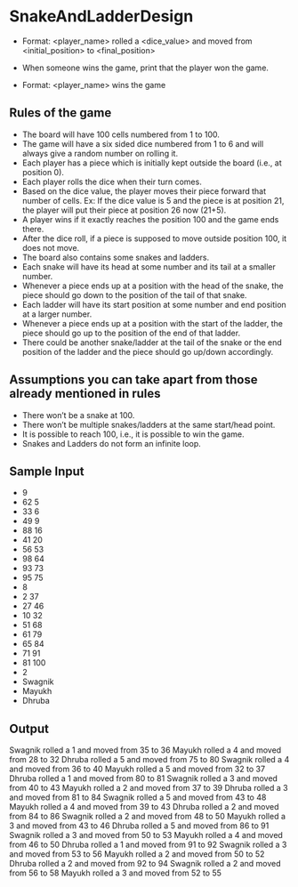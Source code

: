 # SnakeAndLadderDesign

- Format: <player_name> rolled a <dice_value> and moved from <initial_position> to <final_position>

- When someone wins the game, print that the player won the game.
- Format: <player_name> wins the game

## Rules of the game
- The board will have 100 cells numbered from 1 to 100.
- The game will have a six sided dice numbered from 1 to 6 and will always give a random number on rolling it.
- Each player has a piece which is initially kept outside the board (i.e., at position 0).
- Each player rolls the dice when their turn comes.
- Based on the dice value, the player moves their piece forward that number of cells. Ex: If the dice value is 5 and the piece is at position 21, the player will put their piece at position 26 now (21+5).
- A player wins if it exactly reaches the position 100 and the game ends there.
- After the dice roll, if a piece is supposed to move outside position 100, it does not move.
- The board also contains some snakes and ladders.
- Each snake will have its head at some number and its tail at a smaller number.
- Whenever a piece ends up at a position with the head of the snake, the piece should go down to the position of the tail of that snake.
- Each ladder will have its start position at some number and end position at a larger number.
- Whenever a piece ends up at a position with the start of the ladder, the piece should go up to the position of the end of that ladder.
- There could be another snake/ladder at the tail of the snake or the end position of the ladder and the piece should go up/down accordingly.

## Assumptions you can take apart from those already mentioned in rules
- There won’t be a snake at 100.
- There won’t be multiple snakes/ladders at the same start/head point.
- It is possible to reach 100, i.e., it is possible to win the game.
- Snakes and Ladders do not form an infinite loop.

## Sample Input
- 9
- 62 5
- 33 6
- 49 9
- 88 16
- 41 20
- 56 53
- 98 64
- 93 73
- 95 75
- 8
- 2 37
- 27 46
- 10 32
- 51 68
- 61 79
- 65 84
- 71 91
- 81 100
- 2
- Swagnik
- Mayukh
- Dhruba


## Output

Swagnik rolled a 1 and moved from 35 to 36
Mayukh rolled a 4 and moved from 28 to 32
Dhruba rolled a 5 and moved from 75 to 80
Swagnik rolled a 4 and moved from 36 to 40
Mayukh rolled a 5 and moved from 32 to 37
Dhruba rolled a 1 and moved from 80 to 81
Swagnik rolled a 3 and moved from 40 to 43
Mayukh rolled a 2 and moved from 37 to 39
Dhruba rolled a 3 and moved from 81 to 84
Swagnik rolled a 5 and moved from 43 to 48
Mayukh rolled a 4 and moved from 39 to 43
Dhruba rolled a 2 and moved from 84 to 86
Swagnik rolled a 2 and moved from 48 to 50
Mayukh rolled a 3 and moved from 43 to 46
Dhruba rolled a 5 and moved from 86 to 91
Swagnik rolled a 3 and moved from 50 to 53
Mayukh rolled a 4 and moved from 46 to 50
Dhruba rolled a 1 and moved from 91 to 92
Swagnik rolled a 3 and moved from 53 to 56
Mayukh rolled a 2 and moved from 50 to 52
Dhruba rolled a 2 and moved from 92 to 94
Swagnik rolled a 2 and moved from 56 to 58
Mayukh rolled a 3 and moved from 52 to 55

   
